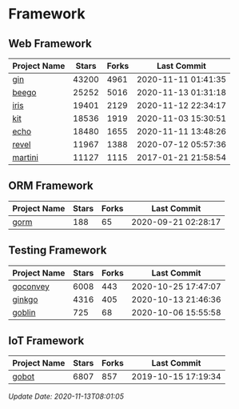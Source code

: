 # Framework

## Web Framework
| Project Name | Stars | Forks | Last Commit |
| ------------ | ----- | ----- | ----------- |
| [gin](https://github.com/gin-gonic/gin) | 43200 | 4961 | 2020-11-11 01:41:35 |
| [beego](https://github.com/astaxie/beego) | 25252 | 5016 | 2020-11-13 01:31:18 |
| [iris](https://github.com/kataras/iris) | 19401 | 2129 | 2020-11-12 22:34:17 |
| [kit](https://github.com/go-kit/kit) | 18536 | 1919 | 2020-11-03 15:30:51 |
| [echo](https://github.com/labstack/echo) | 18480 | 1655 | 2020-11-11 13:48:26 |
| [revel](https://github.com/revel/revel) | 11967 | 1388 | 2020-07-12 05:57:36 |
| [martini](https://github.com/go-martini/martini) | 11127 | 1115 | 2017-01-21 21:58:54 |

## ORM Framework
| Project Name | Stars | Forks | Last Commit |
| ------------ | ----- | ----- | ----------- |
| [gorm](https://github.com/jinzhu/gorm) | 188 | 65 | 2020-09-21 02:28:17 |

## Testing Framework
| Project Name | Stars | Forks | Last Commit |
| ------------ | ----- | ----- | ----------- |
| [goconvey](https://github.com/smartystreets/goconvey) | 6008 | 443 | 2020-10-25 17:47:07 |
| [ginkgo](https://github.com/onsi/ginkgo) | 4316 | 405 | 2020-10-13 21:46:36 |
| [goblin](https://github.com/franela/goblin) | 725 | 68 | 2020-10-06 15:55:58 |

## IoT Framework
| Project Name | Stars | Forks | Last Commit |
| ------------ | ----- | ----- | ----------- |
| [gobot](https://github.com/hybridgroup/gobot) | 6807 | 857 | 2019-10-15 17:19:34 |

*Update Date: 2020-11-13T08:01:05*